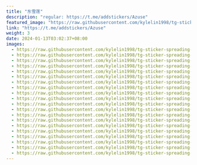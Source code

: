 ```yaml
---
title: "东雪莲"
description: "regular: https://t.me/addstickers/Azuse"
featured_image: "https://raw.githubusercontent.com/kylelin1998/tg-sticker-spreading-worldwide-images/main/img/91613d63-331c-43b7-8139-d8d249b05b02.jpg"
link: "https://t.me/addstickers/Azuse"
weight: 3
date: 2024-01-13T03:02:37+08:00
images:
  - https://raw.githubusercontent.com/kylelin1998/tg-sticker-spreading-worldwide-images/main/img/91613d63-331c-43b7-8139-d8d249b05b02.jpg
  - https://raw.githubusercontent.com/kylelin1998/tg-sticker-spreading-worldwide-images/main/img/6f0d580f-be89-4c2d-a1ab-4fa98a2e796a.jpg
  - https://raw.githubusercontent.com/kylelin1998/tg-sticker-spreading-worldwide-images/main/img/bc83e9cd-f461-4d89-b02a-0feb489804f2.jpg
  - https://raw.githubusercontent.com/kylelin1998/tg-sticker-spreading-worldwide-images/main/img/7fc4f3ed-3361-4c61-9ae5-cd3f6dfb8b31.jpg
  - https://raw.githubusercontent.com/kylelin1998/tg-sticker-spreading-worldwide-images/main/img/94874e0e-d04e-455e-bfa2-016066ef0225.jpg
  - https://raw.githubusercontent.com/kylelin1998/tg-sticker-spreading-worldwide-images/main/img/8701f9de-141e-4128-a63b-4d2270157c66.jpg
  - https://raw.githubusercontent.com/kylelin1998/tg-sticker-spreading-worldwide-images/main/img/3d1ba775-fbc7-43c2-ae9f-345c4a61f13d.jpg
  - https://raw.githubusercontent.com/kylelin1998/tg-sticker-spreading-worldwide-images/main/img/110dc07a-115f-4e00-8547-ab3fa55fe198.jpg
  - https://raw.githubusercontent.com/kylelin1998/tg-sticker-spreading-worldwide-images/main/img/96168781-0a76-426c-a8f3-8de5ef886be4.jpg
  - https://raw.githubusercontent.com/kylelin1998/tg-sticker-spreading-worldwide-images/main/img/50c6b301-0c58-408c-8ec4-abe376389617.jpg
  - https://raw.githubusercontent.com/kylelin1998/tg-sticker-spreading-worldwide-images/main/img/18cc207e-ab94-4817-8ac9-dc9916595c29.jpg
  - https://raw.githubusercontent.com/kylelin1998/tg-sticker-spreading-worldwide-images/main/img/e9bc2993-d376-4fe2-863c-50d5799e40d7.jpg
  - https://raw.githubusercontent.com/kylelin1998/tg-sticker-spreading-worldwide-images/main/img/d2881e04-3d63-4c2c-b2c8-2270f25ba777.jpg
  - https://raw.githubusercontent.com/kylelin1998/tg-sticker-spreading-worldwide-images/main/img/39408529-1e01-4487-bd19-a163e252f5c4.jpg
  - https://raw.githubusercontent.com/kylelin1998/tg-sticker-spreading-worldwide-images/main/img/939aac03-0cda-4eb0-b161-674e9d39685e.jpg
  - https://raw.githubusercontent.com/kylelin1998/tg-sticker-spreading-worldwide-images/main/img/a83dac79-f2f1-402c-a495-cd019c2c6fa9.jpg
  - https://raw.githubusercontent.com/kylelin1998/tg-sticker-spreading-worldwide-images/main/img/75f3e235-b1a4-4fe5-9326-632ebf2b17b4.jpg
  - https://raw.githubusercontent.com/kylelin1998/tg-sticker-spreading-worldwide-images/main/img/cc075cbe-2818-48a5-97e6-a879faea44f3.jpg
  - https://raw.githubusercontent.com/kylelin1998/tg-sticker-spreading-worldwide-images/main/img/6c451eeb-4d54-409e-8ac8-c25ada3f14d3.jpg
  - https://raw.githubusercontent.com/kylelin1998/tg-sticker-spreading-worldwide-images/main/img/4b04d1cc-05ab-4880-a10e-974b06941702.jpg
---
```

